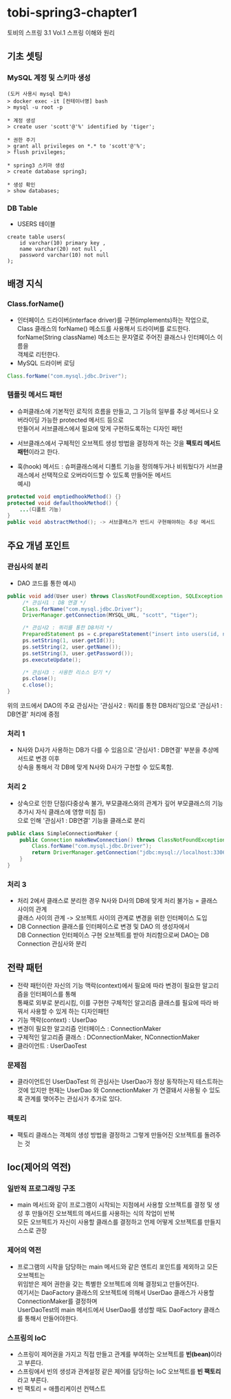 # tobi-spring3-chapter1
토비의 스프링 3.1 Vol.1 스프링 이해와 원리

## 기초 셋팅
### MySQL 계정 및 스키마 생성
```mysql
(도커 사용시 mysql 접속)
> docker exec -it [컨테이너명] bash
> mysql -u root -p

* 계정 생성
> create user 'scott'@'%' identified by 'tiger';

* 권한 주기
> grant all privileges on *.* to 'scott'@'%';
> flush privileges;

* spring3 스키마 생성
> create database spring3;

* 생성 확인
> show databases;
```

### DB Table
* USERS 테이블
```mysql
create table users(
    id varchar(10) primary key ,
    name varchar(20) not null ,
    password varchar(10) not null
);
```

## 배경 지식
### Class.forName()
* 인터페이스 드라이버(interface driver)를 구현(implements)하는 작업으로,   
Class 클래스의 forName() 메소드를 사용해서 드라이버를 로드한다.   
forName(String className) 메소드는 문자열로 주어진 클래스나 인터페이스 이름을  
객체로 리턴한다.  
* MySQL 드라이버 로딩
```java
Class.forName("com.mysql.jdbc.Driver");
```

### 템플릿 메서드 패턴
* 슈퍼클래스에 기본적인 로직의 흐름을 만들고, 그 기능의 일부를 추상 메서드나 오버라이딩 가능한 protected 메서드 등으로  
만들어서 서브클래스에서 필요에 맞게 구현하도록하는 디자인 패턴

* 서브클래스에서 구체적인 오브젝트 생성 방법을 결정하게 하는 것을 <b>팩토리 메서드 패턴</b>이라고 한다.  

* 훅(hook) 메서드 : 슈퍼클래스에서 디폴트 기능을 정의해두거나 비워뒀다가 서브클래스에서 선택적으로 오버라이드할 수 있도록 만들어둔 메서드  
예시)
```java
protected void emptiedhookMethod() {}
protected void defaulthookMethod() {
    ...(디폴트 기능)
}
public void abstractMethod(); -> 서브클래스가 반드시 구현해야하는 추상 메서드
```

## 주요 개념 포인트
### 관심사의 분리
* DAO 코드를 통한 예시)
```java
public void add(User user) throws ClassNotFoundException, SQLException {
     /* 관심사1 : DB 연결 */
     Class.forName("com.mysql.jdbc.Driver");
     DriverManager.getConnection(MYSQL_URL, "scott", "tiger");

     /* 관심사2 : 쿼리를 통한 DB처리 */
     PreparedStatement ps = c.prepareStatement("insert into users(id, name, password) values (?, ?, ?)");
     ps.setString(1, user.getId());
     ps.setString(2, user.getName());
     ps.setString(3, user.getPassword());
     ps.executeUpdate();

     /* 관심사3 : 사용한 리소스 닫기 */
     ps.close();
     c.close();
}
```
위의 코드에서 DAO의 주요 관심사는 '관심사2 : 쿼리를 통한 DB처리'임으로 '관심사1 : DB연결' 처리에 중점

### 처리 1
* N사와 D사가 사용하는 DB가 다를 수 있음으로 '관심사1 : DB연결' 부분을 추상메서드로 변경 이후  
상속을 통해서 각 DB에 맞게 N사와 D사가 구현할 수 있도록함.

### 처리 2
* 상속으로 인한 단점(다중상속 불가, 부모클래스와의 관계가 깊어 부모클래스의 기능 추가시 자식 클래스에 영향 미침 등)  
으로 인해 '관심사1 : DB연결' 기능을 클래스로 분리
```java
public class SimpleConnectionMaker {
    public Connection makeNewConnection() throws ClassNotFoundException, SQLException {
        Class.forName("com.mysql.jdbc.Driver");
        return DriverManager.getConnection("jdbc:mysql://localhost:3306/spring3?useSSL=false", "scott", "tiger");
    }
}
```

### 처리 3
* 처리 2에서 클래스로 분리한 경우 N사와 D사의 DB에 맞게 처리 불가능 = 클래스 사이의 관계  
클래스 사이의 관계 -> 오브젝트 사이의 관계로 변경을 위한 인터페이스 도입
* DB Connection 클래스를 인터페이스로 변경 및 DAO 의 생성자에서  
DB Connection 인터페이스 구현 오브젝트를 받아 처리함으로써 DAO는 DB Connection 관심사와 분리

## 전략 패턴
* 전략 패턴이란 자신의 기능 맥락(context)에서 필요에 따라 변경이 필요한 알고리즘을 인터페이스를 통해  
통째로 외부로 분리시킴, 이를 구현한 구체적인 알고리즘 클래스를 필요에 따라 바꿔서 사용할 수 있게 하는 디자인패턴  
* 기능 맥락(context) : UserDao
* 변경이 필요한 알고리즘 인터페이스 : ConnectionMaker
* 구체적인 알고리즘 클래스 : DConnectionMaker, NConnectionMaker
* 클라이언트 : UserDaoTest

### 문제점
* 클라이언트인 UserDaoTest 의 관심사는 UserDao가 정상 동작하는지 테스트하는 것에 있지만
현재는 UserDao 와 ConnectionMaker 가 연결돼서 사용될 수 있도록 관계를 맺어주는 관심사가 추가로 있다.

### 팩토리
* 팩토리 클래스는 객체의 생성 방법을 결정하고 그렇게 만들어진 오브젝트를 돌려주는 것

## Ioc(제어의 역전)
### 일반적 프로그래밍 구조
* main 메서드와 같이 프로그램이 시작되는 지점에서 사용할 오브젝트를 결정 및 생성 후 만들어진 오브젝트의 메서드를 사용하는 식의 작업이 반복  
모든 오브젝트가 자신이 사용할 클래스를 결정하고 언제 어떻게 오브젝트를 만들지 스스로 관장

### 제어의 역전
* 프로그램의 시작을 담당하는 main 메서드와 같은 엔트리 포인트를 제외하고 모든 오브젝트는  
위임받은 제어 권한을 갖는 특별한 오브젝트에 의해 결정되고 만들어진다.  
여기서는 DaoFactory 클래스의 오브젝트에 의해서 UserDao 클래스가 사용할 ConnectionMaker를 결정하며  
UserDaoTest의 main 메서드에서 UserDao를 생성할 때도 DaoFactory 클래스를 통해서 만들어야한다.

### 스프링의 IoC
* 스프링이 제어권을 가지고 직접 만들고 관계를 부여하는 오브젝트를 <b>빈(bean)</b>이라고 부른다.
* 스프링에서 빈의 생성과 관계설정 같은 제어를 담당하는 IoC 오브젝트를 <b>빈 팩토리</b>라고 부른다.
* 빈 팩토리 = 애플리케이션 컨텍스트

